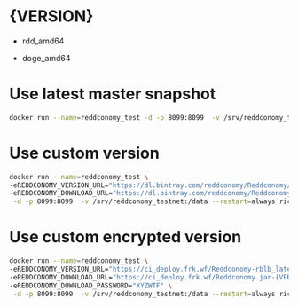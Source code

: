 # {VERSION}
- rdd_amd64

- doge_amd64

# Use latest master snapshot
```bash
docker run --name=reddconomy_test -d -p 8099:8099  -v /srv/reddconomy_testnet:/data --restart=always riccardoblb/reddconomy-backend-testnet-docker:{VERSION}
```

# Use custom version
```bash
docker run --name=reddconomy_test \
-eREDDCONOMY_VERSION_URL="https://dl.bintray.com/reddconomy/Reddconomy/Reddconomy_latest.txt" \
-eREDDCONOMY_DOWNLOAD_URL="https://dl.bintray.com/reddconomy/Reddconomy/Reddconomy-{VERSION}.jar" \
 -d -p 8099:8099  -v /srv/reddconomy_testnet:/data --restart=always riccardoblb/reddconomy-backend-testnet-docker:{VERSION}
```


# Use custom encrypted version 
```bash
docker run --name=reddconomy_test \
-eREDDCONOMY_VERSION_URL="https://ci_deploy.frk.wf/Reddconomy-rblb_latest.txt" \
-eREDDCONOMY_DOWNLOAD_URL="https://ci_deploy.frk.wf/Reddconomy.jar-{VERSION}.aes256" \
-eREDDCONOMY_DOWNLOAD_PASSWORD="XYZWTF" \
 -d -p 8099:8099  -v /srv/reddconomy_testnet:/data --restart=always riccardoblb/reddconomy-backend-testnet-docker:{VERSION}
```